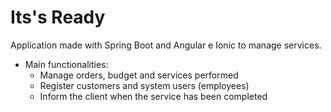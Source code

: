 # Its's Ready
Application made with Spring Boot and Angular e Ionic to manage services.
  * Main functionalities:
    * Manage orders, budget and services performed
    * Register customers and system users (employees)
    * Inform the client when the service has been completed
